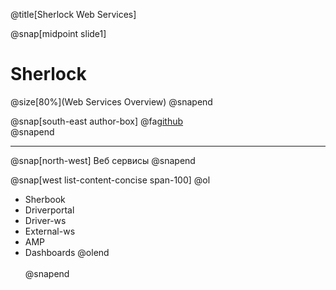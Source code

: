 @title[Sherlock Web Services]

@snap[midpoint slide1]
<h1>Sherlock</h1>
@size[80%](Web Services Overview)
@snapend

@snap[south-east author-box]
@fa[github](https://github.com/and-shkrob/gitpitch) <br/>
@snapend

---
@snap[north-west]
Веб сервисы
@snapend

@snap[west list-content-concise span-100]
@ol[](false)
- Sherbook
- Driverportal
- Driver-ws
- External-ws
- AMP
- Dashboards
@olend
<br><br>
@snapend